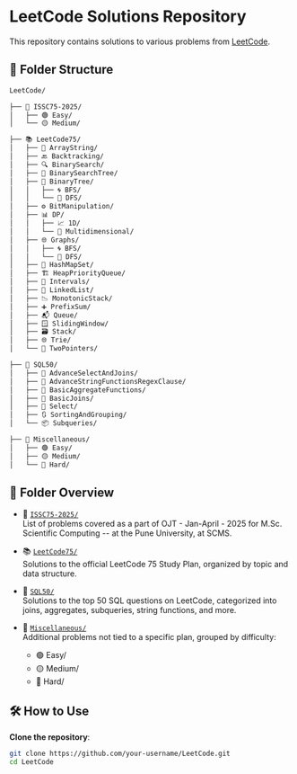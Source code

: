 
# LeetCode Solutions Repository

This repository contains  solutions to various problems from [LeetCode](https://leetcode.com/u/sfirdous0404/). 



## 📁 Folder Structure

```bash
LeetCode/

├── 📘 ISSC75-2025/
│   ├── 🟢 Easy/
│   └── 🟡 Medium/

├── 📚 LeetCode75/
│   ├── 📂 ArrayString/
│   ├── 🔙 Backtracking/
│   ├── 🔍 BinarySearch/
│   ├── 🌳 BinarySearchTree/
│   ├── 🌲 BinaryTree/
│   │   ├── 🌀 BFS/
│   │   └── 🌊 DFS/
│   ├── ⚙️ BitManipulation/
│   ├── 📊 DP/
│   │   ├── 📈 1D/
│   │   └── 🧮 Multidimensional/
│   ├── 🌐 Graphs/
│   │   ├── 🌀 BFS/
│   │   └── 🌊 DFS/
│   ├── 🧩 HashMapSet/
│   ├── 🏗️ HeapPriorityQueue/
│   ├── 📆 Intervals/
│   ├── 🔗 LinkedList/
│   ├── 📉 MonotonicStack/
│   ├── ➕ PrefixSum/
│   ├── 📬 Queue/
│   ├── 🪟 SlidingWindow/
│   ├── 🗃️ Stack/
│   ├── 🌐 Trie/
│   └── 👣 TwoPointers/

├── 🧮 SQL50/
│   ├── 🔎 AdvanceSelectAndJoins/
│   ├── 🧵 AdvanceStringFunctionsRegexClause/
│   ├── 🧱 BasicAggregateFunctions/
│   ├── 📄 BasicJoins/
│   ├── 📌 Select/
│   ├── 🔃 SortingAndGrouping/
│   └── 📦 Subqueries/

├── 📂 Miscellaneous/
│   ├── 🟢 Easy/
│   ├── 🟡 Medium/
│   └── 🔴 Hard/

```

## 🔸 Folder Overview

- 📘 [`ISSC75-2025/`](https://github.com/sfirdous/LeetCode/tree/main/ISSC75-2025)  
  List of problems covered as a part of OJT - Jan-April - 2025 for M.Sc. Scientific Computing -- at the Pune University, at SCMS.


- 📚 [`LeetCode75/`](https://github.com/sfirdous/LeetCode/tree/main/LeetCode75)  
  Solutions to the official LeetCode 75 Study Plan, organized by topic and data structure.

- 🧮 [`SQL50/`](https://github.com/sfirdous/LeetCode/tree/main/SQL50)  
  Solutions to the top 50 SQL questions on LeetCode, categorized into joins, aggregates, subqueries, string functions, and more.

- 📂 [`Miscellaneous/`](https://github.com/sfirdous/LeetCode/tree/main/Miscellaneous)  
  Additional problems not tied to a specific plan, grouped by difficulty:  
  - 🟢 Easy/ 
  - 🟡 Medium/ 
  - 🔴 Hard/ 

## 🛠️ How to Use

 **Clone the repository**:
   ```bash
   git clone https://github.com/your-username/LeetCode.git
   cd LeetCode
   ```

